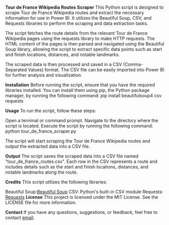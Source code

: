 **Tour de France Wikipedia Routes Scraper**
This Python script is designed to scrape Tour de France Wikipedia routes and extract the necessary information for use in Power BI. It utilizes the Beautiful Soup, CSV, and Requests libraries to perform the scraping and data extraction tasks.

The script fetches the route details from the relevant Tour de France Wikipedia pages using the requests library to make HTTP requests. The HTML content of the pages is then parsed and navigated using the Beautiful Soup library, allowing the script to extract specific data points such as start and finish locations, distances, and notable landmarks.

The scraped data is then processed and saved in a CSV (Comma-Separated Values) format. The CSV file can be easily imported into Power BI for further analysis and visualization.

**Installation**
Before running the script, ensure that you have the required libraries installed. You can install them using pip, the Python package manager, by running the following command:
pip install beautifulsoup4 csv requests

**Usage**
To run the script, follow these steps:

Open a terminal or command prompt.
Navigate to the directory where the script is located.
Execute the script by running the following command:
python tour_de_france_scraper.py


The script will start scraping the Tour de France Wikipedia routes and output the extracted data into a CSV file.

**Output**
The script saves the scraped data into a CSV file named "tour_de_france_routes.csv". Each row in the CSV represents a route and includes details such as the start and finish locations, distances, and notable landmarks along the route.

**Credits**
This script utilizes the following libraries:

Beautiful Soup:[Beautiful Soup](https://www.crummy.com/software/BeautifulSoup/)
CSV: Python's built-in CSV module
Requests: [Requests](https://requests.readthedocs.io/)
**License**
This project is licensed under the MIT License. See the LICENSE file for more information.

**Contact**
If you have any questions, suggestions, or feedback, feel free to contact [email](chinyatitb1@gmail.com).
